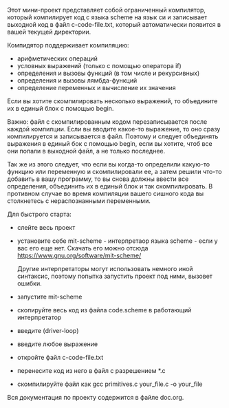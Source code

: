 Этот мини-проект представляет собой ограниченный компилятор, который
компилирует код с языка scheme на язык си и записывает выходной код в
файл c-code-file.txt, который автоматически появится в вашей текущей
директории.

Компидятор поддерживает компиляцию:
- арифметических операций
- условных выражений (только с помощью оператора if)
- определения и вызовы функций (в том числе и рекурсивных)
- определения и вызовы лямбда-функций
- определение переменных и вычисление их значения

Если вы хотите скомпилировать несколько выражений, то объедините их в
единый блок с помощью begin.

Важно: файл с скомпилированным кодом перезаписывается после каждой
компилции. Если вы вводите какое-то выражение, то оно сразу
компилируется и записывается в файл. Поэтому и следует объединять
выражения в единый бок с помощью begin, если вы хотите, чтоб все они
попали в выходной файл, а не только последнее.

Так же из этого следует, что если вы когда-то определили какую-то
функцию или переменную и скомпилировали ее, а затем решили что-то
добавить в вашу программу, то вы снова должны ввести все определения,
объединить их в единый блок и так скомпилировать. В противном случае
во время компиляции вашего сишного кода вы столкнетесь с
нераспознанными переменными.

Для быстрого старта:
- слейте весь проект
- установите себе mit-scheme - интерпретаор языка scheme - если у вас
  его еще нет.
  Скачать его можно отсюда
  https://www.gnu.org/software/mit-scheme/

  Другие интерпретаторы могут использовать немного иной синтаксис,
  поэтому попытка запустить проект под ними, вызовет ошибки.

- запустите mit-scheme
- скопируйте весь код из файла code.scheme в работающий интерпретатор
- введите (driver-loop)
- введите любое выражение
- откройте файл c-code-file.txt
- перенесите код из него в файл с разрешением *.c
- скомпилируйте файл как gcc primitives.c your_file.c -o your_file

Вся документация по проекту содержится в файле doc.org.
